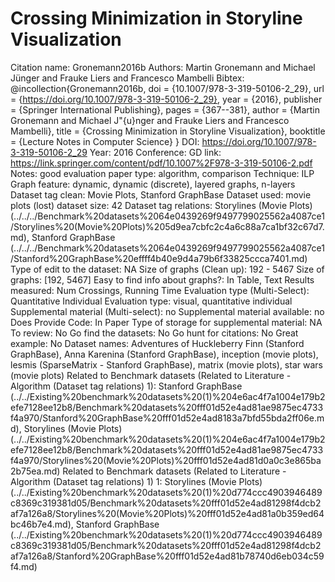 # Crossing Minimization in Storyline Visualization

Citation name: Gronemann2016b
Authors: Martin Gronemann and Michael Jünger and Frauke Liers and Francesco Mambelli
Bibtex: @incollection{Gronemann2016b,
doi = {10.1007/978-3-319-50106-2_29},
url = {https://doi.org/10.1007/978-3-319-50106-2_29},
year = {2016},
publisher = {Springer International Publishing},
pages = {367--381},
author = {Martin Gronemann and Michael J\"{u}nger and Frauke Liers and Francesco Mambelli},
title = {Crossing Minimization in Storyline Visualization},
booktitle = {Lecture Notes in Computer Science}
}
DOI: https://doi.org/10.1007/978-3-319-50106-2_29
Year: 2016
Conference: GD
link: https://link.springer.com/content/pdf/10.1007%2F978-3-319-50106-2.pdf
Notes: good evaluation
paper type: algorithm, comparison
Technique: ILP
Graph feature: dynamic, dynamic (discrete), layered graphs, n-layers
Dataset tag clean: Movie Plots, Stanford GraphBase
Dataset used: movie plots (lost)
dataset size: 42
Dataset tag relations: Storylines (Movie Plots) (../../../Benchmark%20datasets%2064e0439269f9497799025562a4087ce1/Storylines%20(Movie%20Plots)%205d9ea7cbfc2c4a6c88a7ca1bf32c67d7.md), Stanford GraphBase (../../../Benchmark%20datasets%2064e0439269f9497799025562a4087ce1/Stanford%20GraphBase%20effff4b40e9d4a79b6f33825ccca7401.md)
Type of edit to the dataset: NA
Size of graphs (Clean up): 192 - 5467
Size of graphs: [192, 5467]
Easy to find info about graphs?: In Table, Text
Results measured: Num Crossings, Running Time
Evaluation type (Multi-Select): Quantitative Individual
Evaluation type: visual, quantitative individual
Supplemental material (Multi-select): no
Supplemental material available: no
Does Provide Code: In Paper
Type of storage for supplemental material: NA
To review: No
Go find the datasets: No
Go hunt for citations: No
Great example: No
Dataset names: Adventures of Huckleberry Finn (Stanford GraphBase), Anna Karenina (Stanford GraphBase), inception (movie plots), lesmis (SparseMatrix - Stanford GraphBase), matrix (movie plots), star wars (movie plots)
Related to Benchmark datasets (Related to Literature - Algorithm (Dataset tag relations) 1): Stanford GraphBase (../../Existing%20benchmark%20datasets%20(1)%204e6ac4f7a1004e179b2efe7128ee12b8/Benchmark%20datasets%20fff01d52e4ad81ae9875ec4733f4a970/Stanford%20GraphBase%20fff01d52e4ad8183a7bfd55bda2ff06e.md), Storylines (Movie Plots) (../../Existing%20benchmark%20datasets%20(1)%204e6ac4f7a1004e179b2efe7128ee12b8/Benchmark%20datasets%20fff01d52e4ad81ae9875ec4733f4a970/Storylines%20(Movie%20Plots)%20fff01d52e4ad81d0a0c3e865ba2b75ea.md)
Related to Benchmark datasets (Related to Literature - Algorithm (Dataset tag relations) 1) 1: Storylines (Movie Plots) (../../Existing%20benchmark%20datasets%20(1)%20d774ccc4903946489c8369c319381d05/Benchmark%20datasets%20fff01d52e4ad81298f4dcb2af7a126a8/Storylines%20(Movie%20Plots)%20fff01d52e4ad81a0b359ed64bc46b7e4.md), Stanford GraphBase (../../Existing%20benchmark%20datasets%20(1)%20d774ccc4903946489c8369c319381d05/Benchmark%20datasets%20fff01d52e4ad81298f4dcb2af7a126a8/Stanford%20GraphBase%20fff01d52e4ad81b78740d6eb034c59f4.md)